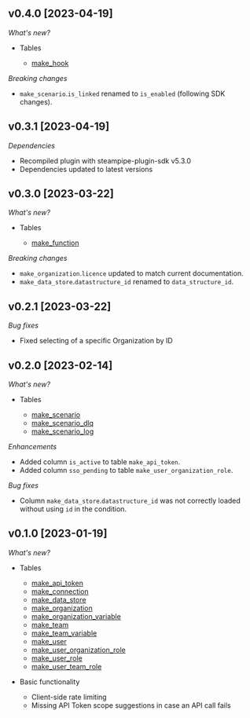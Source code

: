 ## v0.4.0 [2023-04-19]

_What's new?_

- Tables

  - [make_hook](https://github.com/marekjalovec/steampipe-plugin-make/blob/master/docs/tables/make_hook.md)

_Breaking changes_

- `make_scenario`.`is_linked` renamed to `is_enabled` (following SDK changes).

## v0.3.1 [2023-04-19]

_Dependencies_

  - Recompiled plugin with steampipe-plugin-sdk v5.3.0
  - Dependencies updated to latest versions

## v0.3.0 [2023-03-22]

_What's new?_

- Tables

  - [make_function](https://github.com/marekjalovec/steampipe-plugin-make/blob/master/docs/tables/make_function.md)

_Breaking changes_

- `make_organization`.`licence` updated to match current documentation.
- `make_data_store`.`datastructure_id` renamed to `data_structure_id`.

## v0.2.1 [2023-03-22]

_Bug fixes_

- Fixed selecting of a specific Organization by ID

## v0.2.0 [2023-02-14]

_What's new?_

- Tables

  - [make_scenario](https://github.com/marekjalovec/steampipe-plugin-make/blob/master/docs/tables/make_scenario.md)
  - [make_scenario_dlq](https://github.com/marekjalovec/steampipe-plugin-make/blob/master/docs/tables/make_scenario_dlq.md)
  - [make_scenario_log](https://github.com/marekjalovec/steampipe-plugin-make/blob/master/docs/tables/make_scenario_log.md)

_Enhancements_

  - Added column `is_active` to table `make_api_token`.
  - Added column `sso_pending` to table `make_user_organization_role`.

_Bug fixes_

  - Column `make_data_store`.`datastructure_id` was not correctly loaded without using `id` in the condition. 

## v0.1.0 [2023-01-19]

_What's new?_

- Tables

  - [make_api_token](https://github.com/marekjalovec/steampipe-plugin-make/blob/master/docs/tables/make_api_token.md)
  - [make_connection](https://github.com/marekjalovec/steampipe-plugin-make/blob/master/docs/tables/make_connection.md)
  - [make_data_store](https://github.com/marekjalovec/steampipe-plugin-make/blob/master/docs/tables/make_data_store.md)
  - [make_organization](https://github.com/marekjalovec/steampipe-plugin-make/blob/master/docs/tables/make_organization.md)
  - [make_organization_variable](https://github.com/marekjalovec/steampipe-plugin-make/blob/master/docs/tables/make_organization_variable.md)
  - [make_team](https://github.com/marekjalovec/steampipe-plugin-make/blob/master/docs/tables/make_team.md)
  - [make_team_variable](https://github.com/marekjalovec/steampipe-plugin-make/blob/master/docs/tables/make_team_variable.md)
  - [make_user](https://github.com/marekjalovec/steampipe-plugin-make/blob/master/docs/tables/make_user.md)
  - [make_user_organization_role](https://github.com/marekjalovec/steampipe-plugin-make/blob/master/docs/tables/make_user_organization_role.md)
  - [make_user_role](https://github.com/marekjalovec/steampipe-plugin-make/blob/master/docs/tables/make_user_role.md)
  - [make_user_team_role](https://github.com/marekjalovec/steampipe-plugin-make/blob/master/docs/tables/make_user_team_role.md)


- Basic functionality

  - Client-side rate limiting
  - Missing API Token scope suggestions in case an API call fails
